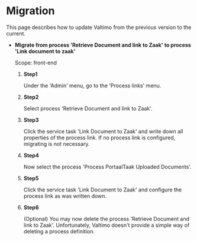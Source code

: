 # Migration

This page describes how to update Valtimo from the previous version to the current.

* **Migrate from process 'Retrieve Document and link to Zaak' to process 'Link document to zaak'**

  Scope: front-end

    1. **Step1**

       Under the 'Admin' menu, go to the 'Process links' menu.
    2. **Step2**

       Select process 'Retrieve Document and link to Zaak'.
    3. **Step3**

       Click the service task 'Link Document to Zaak' and write down all properties of the process link. If no process
       link is configured, migrating is not necessary.
    4. **Step4**

       Now select the process 'Process PortaalTaak Uploaded Documents'.
    5. **Step5**

       Click the service task 'Link Document to Zaak' and configure the process link as was written down.
    6. **Step6**

       (Optional) You may now delete the process 'Retrieve Document and link to Zaak'. Unfortunately, Valtimo doesn't
       provide a simple way of deleting a process definition.